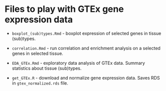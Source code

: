 # Files to play with GTEx gene expression data

- `boxplot_(sub)types.Rmd` - boxplot expression of selected genes in tissue (sub)types.

- `correlation.Rmd` - run correlation and enrichment analysis on a selected genes in selected tissue.

- `EDA_GTEx.Rmd` - exploratory data analysis of GTEx data. Summary statistics about tissue (sub)types.

- `get_GTEx.R` - download and normalize gene expression data. Saves RDS in `gtex_normalized.rds` file.



